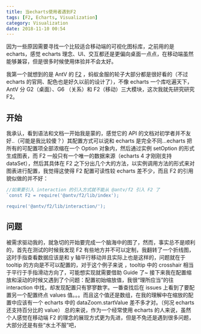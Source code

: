 ```yaml
---
title: 当echarts使用者遇到F2
tags: [F2, Echarts, Visualization]
category: Visualization
date: 2018-11-10 00:54
---
```


因为一些原因需要寻找一个比较适合移动端的可视化图标库，之前用的是 echarts，感觉 echarts 理念、UI、交互都还是更偏向桌面一点点，在移动端虽然能够兼容，但是很多时候使用体验并不会太好。

我第一个就想到的是 AntV 的 [F2](https://antv.alipay.com/zh-cn/f2/3.x/index.html) ，蚂蚁金服的轮子大部分都是很好看的（不过 echarts 的官网、配色也是好久以前的设计了），不像 echarts 一个库吃遍天下，AntV 分 G2（桌面）、G6 （关系）和 F2（移动）三大模块，这次我就先研究研究 F2。

## 开始

我承认，看到语法和文档一开始我是蒙的，感觉它的 API 的文档对初学者并不友好..（可能是我比较傻？）其配置方式可以说和 echarts 是完全不同...echarts 把所有的可配置项全部浓缩在一个 Option 对象内，然后通过实例 setOption 的形式生成图表，而 F2 一般只有一个唯一的数据来源（echarts 4 才刚刚支持 dataSet），然后其具体在 F2 之下分出几个大的方法，以实例调用方法的形式来对图表进行配置，我觉得这使得 F2 配置可读性较 echarts 差不少，而且 F2 的引用貌似做的并不好：

``` jsx
//如果要引入 interaction 的引入方式就不能从 @antv/f2 引入 F2 了
`const F2 = require('@antv/f2/lib/index');

require('@antv/f2/lib/interaction/');
```

## 问题

被需求驱动我的，就急切的开始要完成一个脑海中的图了，然而，事实总不是顺利的，首先在测试的时候我发现 F2 有些地方并不可以定制，我翻转了一个折线图，这时手指查看数据应该是和 y 轴平行移动并且实际上也是这样的，问题就在于 tooltip 的方向是不可以配置的，对于这个例子来说 ，tooltip 中的 crosshair 相当于平行于手指滑动方向了，可能想实现就需要借助 Guide 了~
接下来我在配置缩放和滚动的时候又遇到了个问题：配置初始缩放值，我很“理所应当”的往 interaction 中找，却发现配置只有寥寥数字。一番查找后在 issues 上看到了要配置另一个配置终点 values 值。。。而且这个值还是数组，在我的理解中在缩放的配置中应该有一个 echarts 中的 dataZoom.startValue 差不多才对。（何况 echarts 还支持百分比的 value）
总的来说，作为一个经常使用 echarts 的人来说，虽然个人感觉在移动端 F2 的理念的展现方式更为先进，但是不免还是遇到很多问题，大部分还是有些“水土不服”吧，

